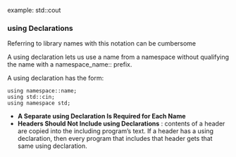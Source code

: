 
example: std::cout

### using Declarations

Referring to library names with this notation can be cumbersome

A using declaration lets us use a name from a namespace without qualifying the name with a namespace_name:: prefix. 

A using declaration has the form:
```
using namespace::name;
using std::cin;
using namespace std;
```

- **A Separate using Declaration Is Required for Each Name**
- **Headers Should Not Include using Declarations** : contents of a header are copied into the including program’s text. If a header has a using declaration, then every program that includes that header gets that same using declaration.

